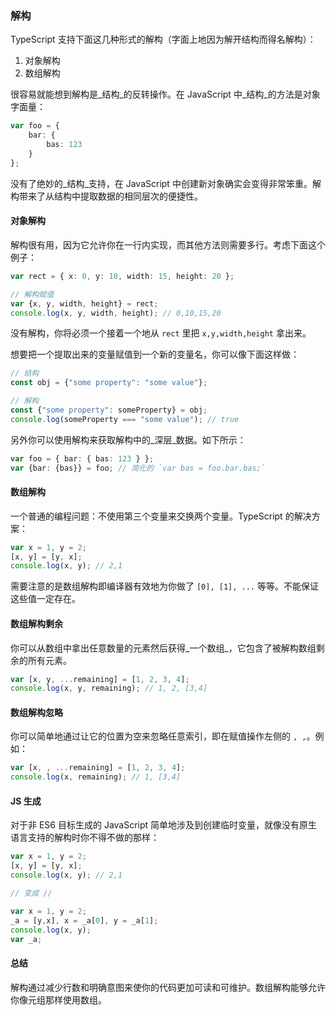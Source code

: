 ### 解构

TypeScript 支持下面这几种形式的解构（字面上地因为解开结构而得名解构）：

1. 对象解构
2. 数组解构

很容易就能想到解构是_结构_的反转操作。在 JavaScript 中_结构_的方法是对象字面量：

```ts
var foo = {
    bar: {
        bas: 123
    }
};
```

没有了绝妙的_结构_支持，在 JavaScript 中创建新对象确实会变得非常笨重。解构带来了从结构中提取数据的相同层次的便捷性。

#### 对象解构

解构很有用，因为它允许你在一行内实现，而其他方法则需要多行。考虑下面这个例子：

```ts
var rect = { x: 0, y: 10, width: 15, height: 20 };

// 解构赋值
var {x, y, width, height} = rect;
console.log(x, y, width, height); // 0,10,15,20
```

没有解构，你将必须一个接着一个地从 `rect` 里把 `x,y,width,height` 拿出来。

想要把一个提取出来的变量赋值到一个新的变量名，你可以像下面这样做：

```ts
// 结构
const obj = {"some property": "some value"};

// 解构
const {"some property": someProperty} = obj;
console.log(someProperty === "some value"); // true
```

另外你可以使用解构来获取解构中的_深层_数据。如下所示：

```ts
var foo = { bar: { bas: 123 } };
var {bar: {bas}} = foo; // 简化的 `var bas = foo.bar.bas;`
```

#### 数组解构

一个普通的编程问题：不使用第三个变量来交换两个变量。TypeScript 的解决方案：

```ts
var x = 1, y = 2;
[x, y] = [y, x];
console.log(x, y); // 2,1
```

需要注意的是数组解构即编译器有效地为你做了 `[0], [1], ...` 等等。不能保证这些值一定存在。

#### 数组解构剩余

你可以从数组中拿出任意数量的元素然后获得_一个数组_，它包含了被解构数组剩余的所有元素。

```ts
var [x, y, ...remaining] = [1, 2, 3, 4];
console.log(x, y, remaining); // 1, 2, [3,4]
```

#### 数组解构忽略

你可以简单地通过让它的位置为空来忽略任意索引，即在赋值操作左侧的 `, ,`。例如：

```ts
var [x, , ...remaining] = [1, 2, 3, 4];
console.log(x, remaining); // 1, [3,4]
```

#### JS 生成

对于非 ES6 目标生成的 JavaScript 简单地涉及到创建临时变量，就像没有原生语言支持的解构时你不得不做的那样：

```ts
var x = 1, y = 2;
[x, y] = [y, x];
console.log(x, y); // 2,1

// 变成 //

var x = 1, y = 2;
_a = [y,x], x = _a[0], y = _a[1];
console.log(x, y);
var _a;
```

#### 总结

解构通过减少行数和明确意图来使你的代码更加可读和可维护。数组解构能够允许你像元组那样使用数组。

